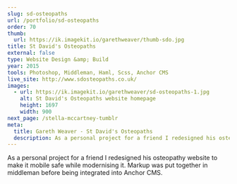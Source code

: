 ```yaml
---
slug: sd-osteopaths
url: /portfolio/sd-osteopaths
order: 70
thumb:
  url: https://ik.imagekit.io/garethweaver/thumb-sdo.jpg
title: St David's Osteopaths
external: false
type: Website Design &amp; Build
year: 2015
tools: Photoshop, Middleman, Haml, Scss, Anchor CMS
live_site: http://www.sdosteopaths.co.uk/
images:
  - url: https://ik.imagekit.io/garethweaver/sd-osteopaths-1.jpg
    alt: St David's Osteopaths website homepage
    height: 1697
    width: 900
next_page: /stella-mccartney-tumblr
meta:
  title: Gareth Weaver - St David's Osteopaths
  description: As a personal project for a friend I redesigned his osteopathy website
---
```

As a personal project for a friend I redesigned his osteopathy
website to make it mobile safe while modernising it. Markup was put together in
middleman before being integrated into Anchor CMS.
